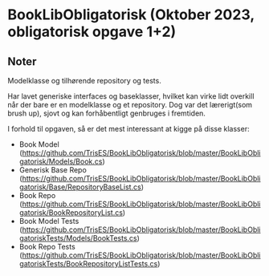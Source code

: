 # BookLibObligatorisk (Oktober 2023, obligatorisk opgave 1+2)

## Noter
Modelklasse og tilhørende repository og tests.

Har lavet generiske interfaces og baseklasser, hvilket kan virke lidt overkill når der bare er en modelklasse og et repository. 
Dog var det lærerigt(som brush up), sjovt og kan forhåbentligt genbruges i fremtiden.

I forhold til opgaven, så er det mest interessant at kigge på disse klasser:
- Book Model (https://github.com/TrisES/BookLibObligatorisk/blob/master/BookLibObligatorisk/Models/Book.cs)
- Generisk Base Repo (https://github.com/TrisES/BookLibObligatorisk/blob/master/BookLibObligatorisk/Base/RepositoryBaseList.cs)
- Book Repo (https://github.com/TrisES/BookLibObligatorisk/blob/master/BookLibObligatorisk/BookRepositoryList.cs)
- Book Model Tests (https://github.com/TrisES/BookLibObligatorisk/blob/master/BookLibObligatoriskTests/Models/BookTests.cs)
- Book Repo Tests (https://github.com/TrisES/BookLibObligatorisk/blob/master/BookLibObligatoriskTests/BookRepositoryListTests.cs)
